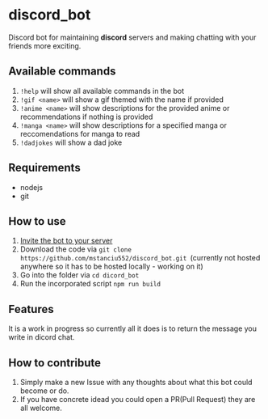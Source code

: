 # discord_bot
Discord bot for maintaining **discord** servers and making chatting with your friends more exciting.

## Available commands
1. `!help` will show all available commands in the bot
2. `!gif <name>` will show a gif themed with the name if provided
3. `!anime <name>` will show descriptions for the provided anime or recommendations if nothing is provided
4. `!manga <name>` will show descriptions for a specified manga or reccomendations for manga to read
5. `!dadjokes` will show a dad joke


## Requirements
- nodejs
- git

## How to use
1. [Invite the bot to your server](https://discord.com/api/oauth2/authorize?client_id=785105397840347186&permissions=522304&scope=bot)
1. Download the code via `git clone https://github.com/mstanciu552/discord_bot.git `(currently not hosted anywhere so it has to be hosted locally - working on it)
1. Go into the folder via `cd dicord_bot`
1. Run the incorporated script `npm run build`

## Features
It is a work in progress so currently all it does is to return the message you write in dicord chat. 

## How to contribute
1. Simply make a new Issue with any thoughts about what this bot could become or do.
1. If you have concrete idead you could open a PR(Pull Request) they are all welcome.
